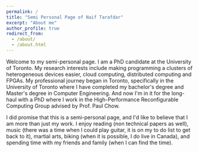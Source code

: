 ```yaml
---
permalink: /
title: "Semi Personal Page of Naif Tarafdar"
excerpt: "About me"
author_profile: true
redirect_from: 
  - /about/
  - /about.html
---
```


Welcome to my semi-personal page. I am a PhD candidate at the University of Toronto. My research interests include making programming a clusters of heterogeneous devices easier, cloud computing, distributed computing and FPGAs.
My professional journey began in Toronto, specifically in the University of Toronto where I have completed my bachelor's degree and Master's degree in Computer Engineering. And now I'm in it for the long-haul with a PhD where I work in the High-Performance Reconfigurable Computing Group advised by Prof. Paul Chow.

<!--
My main project is Galapagos which looks at creating a scalable platform for heterogeneous computing, particularly FPGAs, within a data center.
Within the last decade we have seen a trend in the integration of heterogeneous compute devices in the data center. 
However in order to harness the power of these devices at scale we need to look at ways to make them accessible.
I approach the accessibility problem of these devices at scale through the formation of an abstraction stack.
This is a layer cake of abstraction layers for hardware development in the cloud. Having to interface with a single hardware device is painful, what if you wanted to do that on the order of thousands? 
This project explores a multi-layer abstraction, starting with connecting FPGAs and CPUs to a common network backplane, abstracting away a single FPGA, forming a middleware for multiple FPGAs and programming layers and application layers on top of this. We provide a modular multilayer abstraction to give users the flexibility to choose which level of abstraction is appropriate for them. 
-->
I did promise that this is a semi-personal page, and I'd like to believe that I am more than just my work. I enjoy reading (non technical papers as well), music (there was a time when I could play guitar, it is on my to do list to get back to it), martial arts, biking (when it is possible, I do live in Canada), and spending time with my friends and family (when I can find the time).
